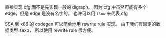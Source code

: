 直接实现 cfg 而不是先实现一般的 digraph。
因为 cfg 中虽然可能有多个 edge，但是 edge 是没有名字的。
也许可以用 `flow` 来代表 cfg

SSA 到 x86 的 codegen 可以简单地用 rewrite rule 实现。
由于我们有固定的数据类型 sexp，
所以使用 rewrite rule 很方便。
